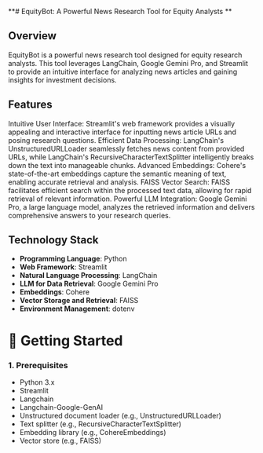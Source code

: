**# EquityBot: A Powerful News Research Tool for Equity Analysts **

## Overview

EquityBot is a powerful news research tool designed for equity research analysts. This tool leverages LangChain, Google Gemini Pro, and Streamlit to provide an intuitive interface for analyzing news articles and gaining insights for investment decisions. 

## Features

Intuitive User Interface: Streamlit's web framework provides a visually appealing and interactive interface for inputting news article URLs and posing research questions.
Efficient Data Processing: LangChain's UnstructuredURLLoader seamlessly fetches news content from provided URLs, while LangChain's RecursiveCharacterTextSplitter intelligently breaks down the text into manageable chunks.
Advanced Embeddings: Cohere's state-of-the-art embeddings capture the semantic meaning of text, enabling accurate retrieval and analysis.
FAISS Vector Search: FAISS facilitates efficient search within the processed text data, allowing for rapid retrieval of relevant information.
Powerful LLM Integration: Google Gemini Pro, a large language model, analyzes the retrieved information and delivers comprehensive answers to your research queries.


## Technology Stack

- **Programming Language**: Python
- **Web Framework**: Streamlit
- **Natural Language Processing**: LangChain
- **LLM for Data Retrieval**: Google Gemini Pro
- **Embeddings**: Cohere
- **Vector Storage and Retrieval**: FAISS
- **Environment Management**: dotenv

# 🚀 Getting Started

### 1. Prerequisites

- Python 3.x
- Streamlit
- Langchain
- Langchain-Google-GenAI
- Unstructured document loader (e.g., UnstructuredURLLoader)
- Text splitter (e.g., RecursiveCharacterTextSplitter)
- Embedding library (e.g., CohereEmbeddings)
- Vector store (e.g., FAISS)


